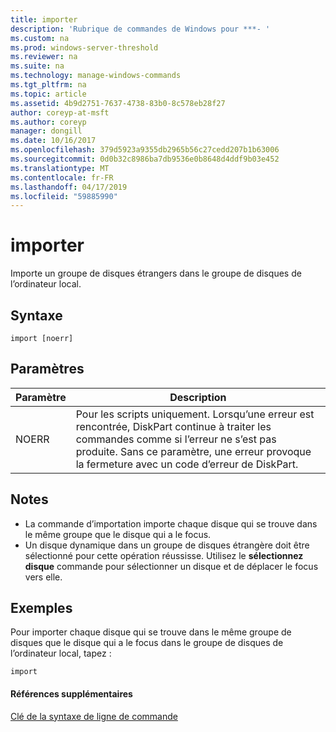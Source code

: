 ```yaml
---
title: importer
description: 'Rubrique de commandes de Windows pour ***- '
ms.custom: na
ms.prod: windows-server-threshold
ms.reviewer: na
ms.suite: na
ms.technology: manage-windows-commands
ms.tgt_pltfrm: na
ms.topic: article
ms.assetid: 4b9d2751-7637-4738-83b0-8c578eb28f27
author: coreyp-at-msft
ms.author: coreyp
manager: dongill
ms.date: 10/16/2017
ms.openlocfilehash: 379d5923a9355db2965b56c27cedd207b1b63006
ms.sourcegitcommit: 0d0b32c8986ba7db9536e0b8648d4ddf9b03e452
ms.translationtype: MT
ms.contentlocale: fr-FR
ms.lasthandoff: 04/17/2019
ms.locfileid: "59885990"
---
```

# <a name="import"></a>importer



Importe un groupe de disques étrangers dans le groupe de disques de l’ordinateur local.

## <a name="syntax"></a>Syntaxe

```
import [noerr]
```

## <a name="parameters"></a>Paramètres

|Paramètre|Description|
|---------|-----------|
|NOERR|Pour les scripts uniquement. Lorsqu’une erreur est rencontrée, DiskPart continue à traiter les commandes comme si l’erreur ne s’est pas produite. Sans ce paramètre, une erreur provoque la fermeture avec un code d’erreur de DiskPart.|

## <a name="remarks"></a>Notes

-   La commande d’importation importe chaque disque qui se trouve dans le même groupe que le disque qui a le focus.
-   Un disque dynamique dans un groupe de disques étrangère doit être sélectionné pour cette opération réussisse. Utilisez le **sélectionnez disque** commande pour sélectionner un disque et de déplacer le focus vers elle.

## <a name="BKMK_examples"></a>Exemples

Pour importer chaque disque qui se trouve dans le même groupe de disques que le disque qui a le focus dans le groupe de disques de l’ordinateur local, tapez :
```
import
```

#### <a name="additional-references"></a>Références supplémentaires

[Clé de la syntaxe de ligne de commande](command-line-syntax-key.md)

